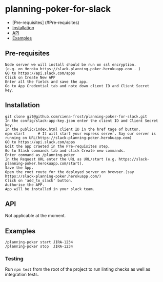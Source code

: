 # planning-poker-for-slack <br />

 * [Pre-requisites] (#Pre-requisites)
 * [Installation](#Installation)
 * [API](#API)
 * [Examples](#Examples)


## Pre-requisites
```
Node server we will install should be run on ssl encryption.
(e.g. on Heroku https://slack-planning-poker.herokuapp.com . )
GO to https://api.slack.com/apps
Click on Create New APP
Enter all the fields and save the app.
Go to App Credential tab and note down client ID and Client Secret key.

```

## Installation
```
git clone git@github.com/ciena-frost/planning-poker-for-slack.git
In the config/slack-app-key.json enter the client ID and Client Secret key.
In the public/index.html client ID in the href tage of button.
npm start      # It will start your express server. Say our server is running on URL(https://slack-planning-poker.herokuapp.com)
GO to https://api.slack.com/apps
Edit the app craeted in the Pre-requisites step.
Go to Slash commands tab and click Create new commands.
Enter command as /planning-poker
In the Request URL enter the URL as URL/start (e.g. https://slack-planning-poker.herokuapp.com/start).
Save the App.
Open the root route for the deployed server on browser.(say https://slack-planning-poker.herokuapp.com/)
Click on 'add_to_slack' button.
Authorise the APP.
App will be installed in your slack team.

```
## API
Not applicable at the moment.

## Examples
```
/planning-poker start JIRA-1234
/planning-poker stop  JIRA-1234

```

### Testing
Run `npm test` from the root of the project to run linting checks as well as integration tests.
